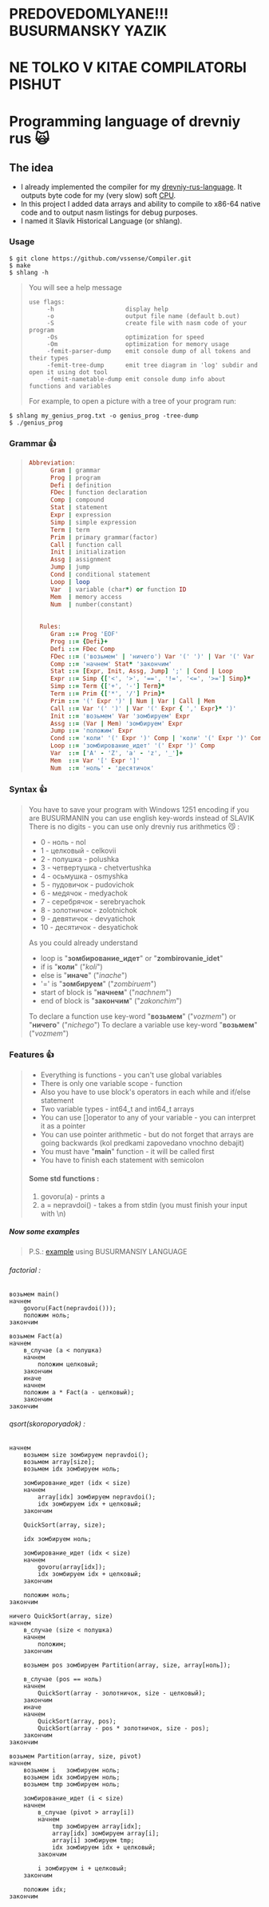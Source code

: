 # PREDOVEDOMLYANE!!! BUSURMANSKY YAZIK
# NE TOLKO V KITAE COMPILATORЫ PISHUT
# Programming language of drevniy rus  :scream_cat:

## The idea
- I already implemented the compiler for my [drevniy-rus-language](https://github.com/vssense/Drevniy-rus-language). It outputs byte code for my (very slow) soft [CPU](https://github.com/vssense/Processor).
- In this project I added data arrays and ability to compile to x86-64 native code and to output nasm listings for debug purposes.
- I named it Slavik Historical Language (or shlang).
### Usage
```
$ git clone https://github.com/vssense/Compiler.git
$ make
$ shlang -h
```
>You will see a help message
>```
>use flags:
>      -h                    display help        
>      -o                    output file name (default b.out)
>      -S                    create file with nasm code of your program
>      -Os                   optimization for speed
>      -Om                   optimization for memory usage
>      -femit-parser-dump    emit console dump of all tokens and their types
>      -femit-tree-dump      emit tree diagram in 'log' subdir and open it using dot tool
>      -femit-nametable-dump emit console dump info about functions and variables
>```
> For example, to open a picture with a tree of your program run:
```
$ shlang my_genius_prog.txt -o genius_prog -tree-dump
$ ./genius_prog
```
### Grammar :+1:

>``` ruby
>Abbreviation:
>       Gram | grammar
>       Prog | program
>       Defi | definition
>       FDec | function declaration
>       Comp | compound
>       Stat | statement
>       Expr | expression
>       Simp | simple expression
>       Term | term
>       Prim | primary grammar(factor)
>       Call | function call
>       Init | initialization
>       Assg | assignment
>       Jump | jump
>       Cond | conditional statement
>       Loop | loop
>       Var  | variable (char*) or function ID
>       Mem  | memory access
>       Num  | number(constant)
>    
>    
>    Rules:
>       Gram ::= Prog 'EOF'
>       Prog ::= {Defi}+
>       Defi ::= FDec Comp
>       FDec ::= ('возьмем' | 'ничего') Var '(' ')' | Var '(' Var  { ',' Var }* ')'
>       Comp ::= 'начнем' Stat* 'закончим'
>       Stat ::= [Expr, Init, Assg, Jump] ';' | Cond | Loop
>       Expr ::= Simp {['<', '>', '==', '!=', '<=', '>='] Simp}*
>       Simp ::= Term {['+', '-'] Term}*
>       Term ::= Prim {['*', '/'] Prim}*
>       Prim ::= '(' Expr ')' | Num | Var | Call | Mem
>       Call ::= Var '(' ')' | Var '(' Expr { ',' Expr}* ')'
>       Init ::= 'возьмем' Var 'зомбируем' Expr
>       Assg ::= (Var | Mem) 'зомбируем' Expr
>       Jump ::= 'положим' Expr
>       Cond ::= 'коли' '(' Expr ')' Comp | 'коли' '(' Expr ')' Comp 'иначе' Comp
>       Loop ::= 'зомбирование_идет' '(' Expr ')' Comp
>       Var  ::= ['A' - 'Z', 'a' - 'z', '_']+
>       Mem  ::= Var '[' Expr ']'
>       Num  ::= 'ноль' - 'десятичок'
>    ```

### Syntax :+1:

> You have to save your program with Windows 1251 encoding 
> if you are BUSURMANIN you can use english key-words instead of SLAVIK
> There is no digits - you can use only drevniy rus arithmetics :smirk_cat: :
>
> - 0  - ноль        - nol
> - 1  - целковый    - celkovii
> - 2  - полушка     - polushka
> - 3  - четвертушка - chetvertushka
> - 4  - осьмушка    - osmyshka
> - 5  - пудовичок   - pudovichok
> - 6  - медячок     - medyachok
> - 7  - серебрячок  - serebryachok
> - 8  - золотничок  - zolotnichok
> - 9  - девятичок   - devyatichok
> - 10 - десятичок   - desyatichok
>
> As you could already understand
>
> - loop is "**зомбирование_идет**" or "**zombirovanie_idet**"
> - if is  "**коли**" ("*koli*")
> - else is "**иначе**" ("*inache*")
> - '=' is "**зомбируем**" ("*zombiruem*")
> - start of block is "**начнем**" ("*nachnem*")
> - end of block is "**закончим**" ("*zakonchim*")
>
> To declare a function use key-word "**возьмем**" ("*vozmem*") or "**ничего**" ("*nichego*")
> To declare a variable use key-word "**возьмем**" ("*vozmem*")

### Features :+1:

> - Everything is functions - you can't use global variables
> - There is only one variable scope - function
> - Also you have to use block's operators in each while and if/else statement
> - Two variable types - int64_t and int64_t arrays
> - You can use []operator to any of your variable - you can interpret it as a pointer
> - You can use pointer arithmetic - but do not forget that arrays are going backwards (kol predkami zapovedano vnochno debajit)
> - You must have "**main**" function - it will be called first
> - You have to finish each statement with semicolon
>
>#### Some std functions :
>
> 1. govoru(a) - prints a
> 2. a = nepravdoi() - takes a from stdin (you must finish your input with \n)

##### Now some examples
> P.S.: [example](https://github.com/vssense/Compiler/blob/master/examples/sort.txt) using BUSURMANSIY LANGUAGE

###### factorial :
```
возьмем main()
начнем
    govoru(Fact(nepravdoi()));
    положим ноль;
закончим

возьмем Fact(a)
начнем
    в_случае (a < полушка) 
    начнем
        положим целковый;
    закончим
    иначе
    начнем
    положим a * Fact(a - целковый);
    закончим
закончим
```

###### qsort(skoroporyadok) :

```возьмем main()
начнем
    возьмем size зомбируем nepravdoi();
    возьмем array[size];
    возьмем idx зомбируем ноль;

    зомбирование_идет (idx < size)
    начнем
        array[idx] зомбируем nepravdoi();
        idx зомбируем idx + целковый;
    закончим

    QuickSort(array, size);

    idx зомбируем ноль;

    зомбирование_идет (idx < size)
    начнем
        govoru(array[idx]);
        idx зомбируем idx + целковый;
    закончим

    положим ноль;
закончим

ничего QuickSort(array, size)
начнем
    в_случае (size < полушка)
    начнем
        положим;
    закончим

    возьмем pos зомбируем Partition(array, size, array[ноль]);

    в_случае (pos == ноль)
    начнем
        QuickSort(array - золотничок, size - целковый);
    закончим
    иначе
    начнем
        QuickSort(array, pos);
        QuickSort(array - pos * золотничок, size - pos);
    закончим
закончим

возьмем Partition(array, size, pivot)
начнем
    возьмем i   зомбируем ноль;
    возьмем idx зомбируем ноль;
    возьмем tmp зомбируем ноль;

    зомбирование_идет (i < size)
    начнем
        в_случае (pivot > array[i])
        начнем
            tmp зомбируем array[idx];
            array[idx] зомбируем array[i];
            array[i] зомбируем tmp;
            idx зомбируем idx + целковый;
        закончим

        i зомбируем i + целковый;
    закончим

    положим idx;
закончим
```
